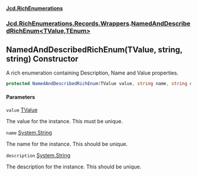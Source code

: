 #### [Jcd.RichEnumerations](index.md 'index')
### [Jcd.RichEnumerations.Records.Wrappers](Jcd.RichEnumerations.Records.Wrappers.md 'Jcd.RichEnumerations.Records.Wrappers').[NamedAndDescribedRichEnum&lt;TValue,TEnum&gt;](Jcd.RichEnumerations.Records.Wrappers.NamedAndDescribedRichEnum_TValue,TEnum_.md 'Jcd.RichEnumerations.Records.Wrappers.NamedAndDescribedRichEnum<TValue,TEnum>')

## NamedAndDescribedRichEnum(TValue, string, string) Constructor

A rich enumeration containing Description, Name and Value properties.

```csharp
protected NamedAndDescribedRichEnum(TValue value, string name, string description);
```
#### Parameters

<a name='Jcd.RichEnumerations.Records.Wrappers.NamedAndDescribedRichEnum_TValue,TEnum_.NamedAndDescribedRichEnum(TValue,string,string).value'></a>

`value` [TValue](Jcd.RichEnumerations.Records.Wrappers.NamedAndDescribedRichEnum_TValue,TEnum_.md#Jcd.RichEnumerations.Records.Wrappers.NamedAndDescribedRichEnum_TValue,TEnum_.TValue 'Jcd.RichEnumerations.Records.Wrappers.NamedAndDescribedRichEnum<TValue,TEnum>.TValue')

The value for the instance. This must be unique.

<a name='Jcd.RichEnumerations.Records.Wrappers.NamedAndDescribedRichEnum_TValue,TEnum_.NamedAndDescribedRichEnum(TValue,string,string).name'></a>

`name` [System.String](https://docs.microsoft.com/en-us/dotnet/api/System.String 'System.String')

The name for the instance. This should be unique.

<a name='Jcd.RichEnumerations.Records.Wrappers.NamedAndDescribedRichEnum_TValue,TEnum_.NamedAndDescribedRichEnum(TValue,string,string).description'></a>

`description` [System.String](https://docs.microsoft.com/en-us/dotnet/api/System.String 'System.String')

The description for the instance. This should be unique.